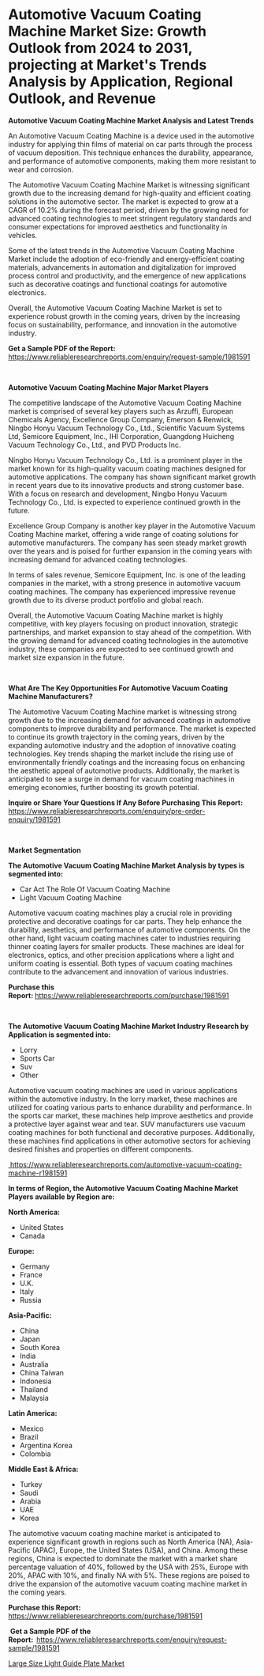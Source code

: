 <p><h1>Automotive Vacuum Coating Machine Market Size: Growth Outlook from 2024 to 2031, projecting at Market's Trends Analysis by Application, Regional Outlook, and Revenue</h1></p><p><strong>Automotive Vacuum Coating Machine Market Analysis and Latest Trends</strong></p>
<p><p>An Automotive Vacuum Coating Machine is a device used in the automotive industry for applying thin films of material on car parts through the process of vacuum deposition. This technique enhances the durability, appearance, and performance of automotive components, making them more resistant to wear and corrosion.</p><p>The Automotive Vacuum Coating Machine Market is witnessing significant growth due to the increasing demand for high-quality and efficient coating solutions in the automotive sector. The market is expected to grow at a CAGR of 10.2% during the forecast period, driven by the growing need for advanced coating technologies to meet stringent regulatory standards and consumer expectations for improved aesthetics and functionality in vehicles.</p><p>Some of the latest trends in the Automotive Vacuum Coating Machine Market include the adoption of eco-friendly and energy-efficient coating materials, advancements in automation and digitalization for improved process control and productivity, and the emergence of new applications such as decorative coatings and functional coatings for automotive electronics.</p><p>Overall, the Automotive Vacuum Coating Machine Market is set to experience robust growth in the coming years, driven by the increasing focus on sustainability, performance, and innovation in the automotive industry.</p></p>
<p><strong>Get a Sample PDF of the Report:&nbsp;</strong> <a href="https://www.reliableresearchreports.com/enquiry/request-sample/1981591">https://www.reliableresearchreports.com/enquiry/request-sample/1981591</a></p>
<p>&nbsp;</p>
<p><strong>Automotive Vacuum Coating Machine Major Market Players</strong></p>
<p><p>The competitive landscape of the Automotive Vacuum Coating Machine market is comprised of several key players such as Arzuffi, European Chemicals Agency, Excellence Group Company, Emerson & Renwick, Ningbo Honyu Vacuum Technology Co., Ltd., Scientific Vacuum Systems Ltd, Semicore Equipment, Inc., IHI Corporation, Guangdong Huicheng Vacuum Technology Co., Ltd., and PVD ​​Products Inc.</p><p>Ningbo Honyu Vacuum Technology Co., Ltd. is a prominent player in the market known for its high-quality vacuum coating machines designed for automotive applications. The company has shown significant market growth in recent years due to its innovative products and strong customer base. With a focus on research and development, Ningbo Honyu Vacuum Technology Co., Ltd. is expected to experience continued growth in the future.</p><p>Excellence Group Company is another key player in the Automotive Vacuum Coating Machine market, offering a wide range of coating solutions for automotive manufacturers. The company has seen steady market growth over the years and is poised for further expansion in the coming years with increasing demand for advanced coating technologies.</p><p>In terms of sales revenue, Semicore Equipment, Inc. is one of the leading companies in the market, with a strong presence in automotive vacuum coating machines. The company has experienced impressive revenue growth due to its diverse product portfolio and global reach.</p><p>Overall, the Automotive Vacuum Coating Machine market is highly competitive, with key players focusing on product innovation, strategic partnerships, and market expansion to stay ahead of the competition. With the growing demand for advanced coating technologies in the automotive industry, these companies are expected to see continued growth and market size expansion in the future.</p></p>
<p>&nbsp;</p>
<p><strong>What Are The Key Opportunities For Automotive Vacuum Coating Machine Manufacturers?</strong></p>
<p><p>The Automotive Vacuum Coating Machine market is witnessing strong growth due to the increasing demand for advanced coatings in automotive components to improve durability and performance. The market is expected to continue its growth trajectory in the coming years, driven by the expanding automotive industry and the adoption of innovative coating technologies. Key trends shaping the market include the rising use of environmentally friendly coatings and the increasing focus on enhancing the aesthetic appeal of automotive products. Additionally, the market is anticipated to see a surge in demand for vacuum coating machines in emerging economies, further boosting its growth potential.</p></p>
<p><strong>Inquire or Share Your Questions If Any Before Purchasing This Report:</strong> <a href="https://www.reliableresearchreports.com/enquiry/pre-order-enquiry/1981591">https://www.reliableresearchreports.com/enquiry/pre-order-enquiry/1981591</a></p>
<p>&nbsp;</p>
<p><strong>Market Segmentation</strong></p>
<p><strong>The Automotive Vacuum Coating Machine Market Analysis by types is segmented into:</strong></p>
<p><ul><li>Car Act The Role Of Vacuum Coating Machine</li><li>Light Vacuum Coating Machine</li></ul></p>
<p><p>Automotive vacuum coating machines play a crucial role in providing protective and decorative coatings for car parts. They help enhance the durability, aesthetics, and performance of automotive components. On the other hand, light vacuum coating machines cater to industries requiring thinner coating layers for smaller products. These machines are ideal for electronics, optics, and other precision applications where a light and uniform coating is essential. Both types of vacuum coating machines contribute to the advancement and innovation of various industries.</p></p>
<p><strong>Purchase this Report:&nbsp;</strong><a href="https://www.reliableresearchreports.com/purchase/1981591">https://www.reliableresearchreports.com/purchase/1981591</a></p>
<p>&nbsp;</p>
<p><strong>The Automotive Vacuum Coating Machine Market Industry Research by Application is segmented into:</strong></p>
<p><ul><li>Lorry</li><li>Sports Car</li><li>Suv</li><li>Other</li></ul></p>
<p><p>Automotive vacuum coating machines are used in various applications within the automotive industry. In the lorry market, these machines are utilized for coating various parts to enhance durability and performance. In the sports car market, these machines help improve aesthetics and provide a protective layer against wear and tear. SUV manufacturers use vacuum coating machines for both functional and decorative purposes. Additionally, these machines find applications in other automotive sectors for achieving desired finishes and properties on different components.</p></p>
<p><a href="https://www.reliableresearchreports.com/automotive-vacuum-coating-machine-r1981591">&nbsp;https://www.reliableresearchreports.com/automotive-vacuum-coating-machine-r1981591</a></p>
<p><strong>In terms of Region, the Automotive Vacuum Coating Machine Market Players available by Region are:</strong></p>
<p>
    <p> <strong> North America: </strong>
        <ul>
            <li>United States</li>
            <li>Canada</li>
        </ul>
        </p> 
    <p> <strong> Europe: </strong>
        <ul>
            <li>Germany</li>
            <li>France</li>
            <li>U.K.</li>
            <li>Italy</li>
            <li>Russia</li>
        </ul>
        </p> 
    <p> <strong> Asia-Pacific: </strong>
        <ul>
            <li>China</li>
            <li>Japan</li>
            <li>South Korea</li>
            <li>India</li>
            <li>Australia</li>
            <li>China Taiwan</li>
            <li>Indonesia</li>
            <li>Thailand</li>
            <li>Malaysia</li>
        </ul>
        </p> 
    <p> <strong> Latin America: </strong>
        <ul>
            <li>Mexico</li>
            <li>Brazil</li>
            <li>Argentina Korea</li>
            <li>Colombia</li>
        </ul>
        </p> 
    <p> <strong> Middle East & Africa: </strong>
        <ul>
            <li>Turkey</li>
            <li>Saudi</li>
            <li>Arabia</li>
            <li>UAE</li>
            <li>Korea</li>
        </ul>
    </p>
    </p>
<p><p>The automotive vacuum coating machine market is anticipated to experience significant growth in regions such as North America (NA), Asia-Pacific (APAC), Europe, the United States (USA), and China. Among these regions, China is expected to dominate the market with a market share percentage valuation of 40%, followed by the USA with 25%, Europe with 20%, APAC with 10%, and finally NA with 5%. These regions are poised to drive the expansion of the automotive vacuum coating machine market in the coming years.</p></p>
<p><strong>Purchase this Report: </strong><a href="https://www.reliableresearchreports.com/purchase/1981591">https://www.reliableresearchreports.com/purchase/1981591</a></p>
<p>&nbsp;<strong>Get a Sample PDF of the Report:&nbsp;&nbsp;</strong><a href="https://www.reliableresearchreports.com/enquiry/request-sample/1981591">https://www.reliableresearchreports.com/enquiry/request-sample/1981591</a></p>
<p><strong></strong></p>
<p><p><a href="https://issuu.com/reportprime-2/docs/large-size-light-guide-plate-market-size-2030.pptx">Large Size Light Guide Plate Market</a></p></p>